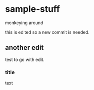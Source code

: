 # sample-stuff
monkeying around

this is edited so a new commit is needed.

## another edit
test to go with edit.

### title
text
